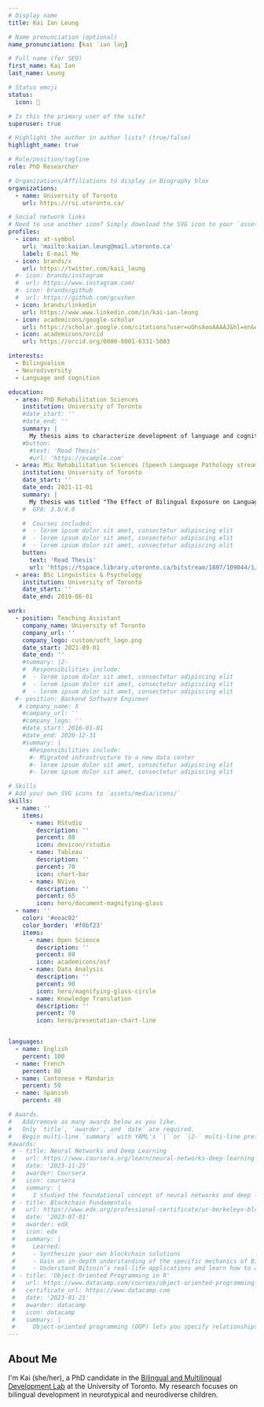```yaml
---
# Display name
title: Kai Ian Leung

# Name pronunciation (optional)
name_pronunciation: [kaɪ ˈiən luŋ]

# Full name (for SEO)
first_name: Kai Ian
last_name: Leung

# Status emoji
status:
  icon: 🍵

# Is this the primary user of the site?
superuser: true

# Highlight the author in author lists? (true/false)
highlight_name: true

# Role/position/tagline
role: PhD Researcher

# Organizations/Affiliations to display in Biography blox
organizations:
  - name: University of Toronto
    url: https://rsi.utoronto.ca/

# Social network links
# Need to use another icon? Simply download the SVG icon to your `assets/media/icons/` folder.
profiles:
  - icon: at-symbol
    url: 'mailto:kaiian.leung@mail.utoronto.ca'
    label: E-mail Me
  - icon: brands/x
    url: https://twitter.com/kaii_leung
  #- icon: brands/instagram
  #  url: https://www.instagram.com/
  #- icon: brands/github
  #  url: https://github.com/gcushen
  - icon: brands/linkedin
    url: https://www.www.linkedin.com/in/kai-ian-leung
  - icon: academicons/google-scholar
    url: https://scholar.google.com/citations?user=uOhsAooAAAAJ&hl=en&oi=ao
  - icon: academicons/orcid
    url: https://orcid.org/0000-0001-6331-5083

interests:
  - Bilingualism
  - Neurodiversity
  - Language and cognition

education:
  - area: PhD Rehabilitation Sciences
    institution: University of Toronto 
    #date_start: ''
    #date_end: ''
    summary: |
      My thesis aims to characterize development of language and cognition in linguistically diverse children. Supervised by Dr. Monika Molnar and Dr. Elizabeth Rochon, Department of Speech-Language Pathology.  
    #button:
      #text: 'Read Thesis'
      #url: 'https://example.com'
  - area: MSc Rehabilitation Sciences (Speech Language Pathology stream)
    institution: University of Toronto
    date_start: ''
    date_end: 2021-11-01
    summary: |
      My thesis was titled "The Effect of Bilingual Exposure on Language and Cognitive Recovery in Children Following Stroke". Supervised by Dr. Monika Molnar, Department of Speech-Language Pathology. 
    #  GPA: 3.8/4.0

    #  Courses included:
    #  - lorem ipsum dolor sit amet, consectetur adipiscing elit
    #  - lorem ipsum dolor sit amet, consectetur adipiscing elit
    #  - lorem ipsum dolor sit amet, consectetur adipiscing elit
    button:
      text: 'Read Thesis'
      url: 'https://tspace.library.utoronto.ca/bitstream/1807/109044/1/Leung_Kai_Ian_202111_MSc_thesis.pdf'  
  - area: BSc Linguistics & Psychology
    institution: University of Toronto
    date_start: ''
    date_end: 2019-06-01

work:
  - position: Teaching Assistant
    company_name: University of Toronto
    company_url: ''
    company_logo: custom/uoft_logo.png
    date_start: 2021-09-01
    date_end: ''
    #summary: |2-
    #  Responsibilities include:
    #  - lorem ipsum dolor sit amet, consectetur adipiscing elit
    #  - lorem ipsum dolor sit amet, consectetur adipiscing elit
    #  - lorem ipsum dolor sit amet, consectetur adipiscing elit
  #- position: Backend Software Engineer
   # company_name: X
    #company_url: ''
    #company_logo: ''
    #date_start: 2016-01-01
    #date_end: 2020-12-31
    #summary: |
      #Responsibilities include:
      #- Migrated infrastructure to a new data center
      #- lorem ipsum dolor sit amet, consectetur adipiscing elit
      #- lorem ipsum dolor sit amet, consectetur adipiscing elit

# Skills
# Add your own SVG icons to `assets/media/icons/`
skills:
  - name: ''
    items:
      - name: RStudio
        description: ''
        percent: 80
        icon: devicon/rstudio
      - name: Tableau
        description: ''
        percent: 70
        icon: chart-bar
      - name: NVivo
        description: ''
        percent: 65
        icon: hero/document-magnifying-glass
  - name: ''
    color: '#eeac02'
    color_border: '#f0bf23'
    items:
      - name: Open Science
        description: ''
        percent: 80
        icon: academicons/osf
      - name: Data Analysis
        description: ''
        percent: 90
        icon: hero/magnifying-glass-circle
      - name: Knowledge Translation
        description: ''
        percent: 70
        icon: hero/presentation-chart-line


languages:
  - name: English
    percent: 100
  - name: French
    percent: 80
  - name: Cantonese + Mandarin
    percent: 50
  - name: Spanish
    percent: 40  

# Awards.
#   Add/remove as many awards below as you like.
#   Only `title`, `awarder`, and `date` are required.
#   Begin multi-line `summary` with YAML's `|` or `|2-` multi-line prefix and indent 2 spaces below.
#awards:
 # - title: Neural Networks and Deep Learning
 #   url: https://www.coursera.org/learn/neural-networks-deep-learning
 #   date: '2023-11-25'
 #   awarder: Coursera
 #   icon: coursera
 #   summary: |
 #     I studied the foundational concept of neural networks and deep learning. By the end, I was familiar with the significant technological trends driving the rise of deep learning; build, train, and apply fully connected deep neural networks; implement efficient (vectorized) neural networks; identify key parameters in a neural network’s architecture; and apply deep learning to your own applications.
 # - title: Blockchain Fundamentals
 #   url: https://www.edx.org/professional-certificate/uc-berkeleyx-blockchain-fundamentals
 #   date: '2023-07-01'
 #   awarder: edX
 #   icon: edx
 #   summary: |
 #     Learned:
 #     - Synthesize your own blockchain solutions
 #     - Gain an in-depth understanding of the specific mechanics of Bitcoin
 #     - Understand Bitcoin’s real-life applications and learn how to attack and destroy Bitcoin, Ethereum, smart contracts and Dapps, and alternatives to Bitcoin’s Proof-of-Work consensus algorithm
 # - title: 'Object-Oriented Programming in R'
 #   url: https://www.datacamp.com/courses/object-oriented-programming-with-s3-and-r6-in-r
 #   certificate_url: https://www.datacamp.com
 #   date: '2023-01-21'
 #   awarder: datacamp
 #   icon: datacamp
 #   summary: |
 #     Object-oriented programming (OOP) lets you specify relationships between functions and the objects that they can act on, helping you manage complexity in your code. This is an intermediate level course, providing an introduction to OOP, using the S3 and R6 systems. S3 is a great day-to-day R programming tool that simplifies some of the functions that you write. R6 is especially useful for industry-specific analyses, working with web APIs, and building GUIs.
---
```


## About Me
I'm Kai (she/her), a PhD candidate in the [Bilingual and Multilingual Development Lab](https://www.bamtoronto.ca) at the University of Toronto. My research focuses on bilingual development in neurotypical and neurodiverse children.